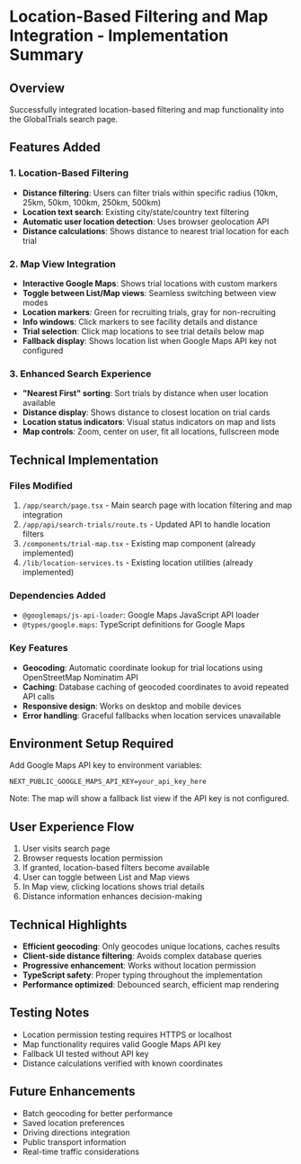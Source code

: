 # Location-Based Filtering and Map Integration - Implementation Summary

## Overview
Successfully integrated location-based filtering and map functionality into the GlobalTrials search page.

## Features Added

### 1. Location-Based Filtering
- **Distance filtering**: Users can filter trials within specific radius (10km, 25km, 50km, 100km, 250km, 500km)
- **Location text search**: Existing city/state/country text filtering
- **Automatic user location detection**: Uses browser geolocation API
- **Distance calculations**: Shows distance to nearest trial location for each trial

### 2. Map View Integration
- **Interactive Google Maps**: Shows trial locations with custom markers
- **Toggle between List/Map views**: Seamless switching between view modes
- **Location markers**: Green for recruiting trials, gray for non-recruiting
- **Info windows**: Click markers to see facility details and distance
- **Trial selection**: Click map locations to see trial details below map
- **Fallback display**: Shows location list when Google Maps API key not configured

### 3. Enhanced Search Experience
- **"Nearest First" sorting**: Sort trials by distance when user location available
- **Distance display**: Shows distance to closest location on trial cards
- **Location status indicators**: Visual status indicators on map and lists
- **Map controls**: Zoom, center on user, fit all locations, fullscreen mode

## Technical Implementation

### Files Modified
1. `/app/search/page.tsx` - Main search page with location filtering and map integration
2. `/app/api/search-trials/route.ts` - Updated API to handle location filters
3. `/components/trial-map.tsx` - Existing map component (already implemented)
4. `/lib/location-services.ts` - Existing location utilities (already implemented)

### Dependencies Added
- `@googlemaps/js-api-loader`: Google Maps JavaScript API loader
- `@types/google.maps`: TypeScript definitions for Google Maps

### Key Features
- **Geocoding**: Automatic coordinate lookup for trial locations using OpenStreetMap Nominatim API
- **Caching**: Database caching of geocoded coordinates to avoid repeated API calls
- **Responsive design**: Works on desktop and mobile devices
- **Error handling**: Graceful fallbacks when location services unavailable

## Environment Setup Required
Add Google Maps API key to environment variables:
```
NEXT_PUBLIC_GOOGLE_MAPS_API_KEY=your_api_key_here
```

Note: The map will show a fallback list view if the API key is not configured.

## User Experience Flow
1. User visits search page
2. Browser requests location permission
3. If granted, location-based filters become available
4. User can toggle between List and Map views
5. In Map view, clicking locations shows trial details
6. Distance information enhances decision-making

## Technical Highlights
- **Efficient geocoding**: Only geocodes unique locations, caches results
- **Client-side distance filtering**: Avoids complex database queries
- **Progressive enhancement**: Works without location permission
- **TypeScript safety**: Proper typing throughout the implementation
- **Performance optimized**: Debounced search, efficient map rendering

## Testing Notes
- Location permission testing requires HTTPS or localhost
- Map functionality requires valid Google Maps API key
- Fallback UI tested without API key
- Distance calculations verified with known coordinates

## Future Enhancements
- Batch geocoding for better performance
- Saved location preferences
- Driving directions integration
- Public transport information
- Real-time traffic considerations
